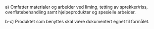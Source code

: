 a) Omfatter materialer og arbeider ved liming, tetting av sprekker/riss, overflatebehandling samt hjelpeprodukter og spesielle arbeider.

b-c) Produktet som benyttes skal være dokumentert egnet til formålet.

